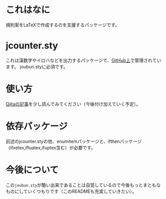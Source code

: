 # これはなに
規則案をLaTeXで作成するのを支援するパッケージです。

# jcounter.sty
これは漢数字やイロハなどを出力するパッケージで、[GitHub上](https://github.com/puripuri2100/Jcounter)で管理されています。
joubun.styに必須です。

# 使い方
[Qiitaの記事](https://qiita.com/puripuri2100/items/b094118849d6ae7b3a9e)を少し読んでみてください（今後付け加えていく予定）。

# 依存パッケージ
前述のjcounter.styの他、enumitemパッケージと、ifthenパッケージ（ifxetex,ifluatex,ifuptex含む）が必要です。

# 今後について
この`joubun.sty`が酷い出来であることは自覚しているので今後もっとまともなものにしていくつもりです（このREADMEも充実していきたい）。